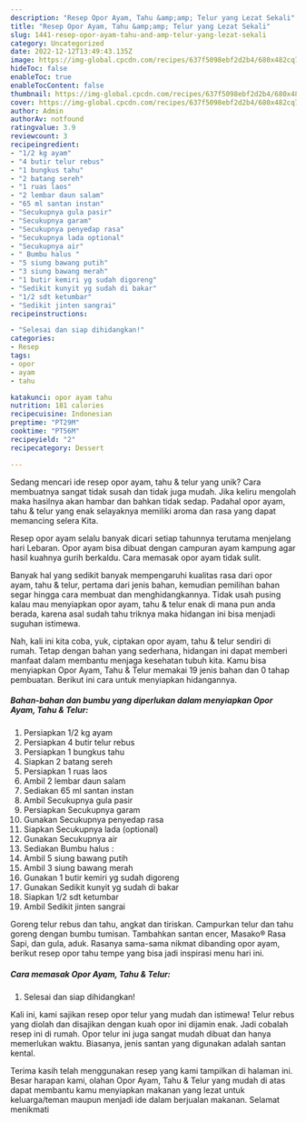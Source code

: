 ```yaml
---
description: "Resep Opor Ayam, Tahu &amp;amp; Telur yang Lezat Sekali"
title: "Resep Opor Ayam, Tahu &amp;amp; Telur yang Lezat Sekali"
slug: 1441-resep-opor-ayam-tahu-and-amp-telur-yang-lezat-sekali
category: Uncategorized
date: 2022-12-12T13:49:43.135Z
image: https://img-global.cpcdn.com/recipes/637f5098ebf2d2b4/680x482cq70/opor-ayam-tahu-telur-foto-resep-utama.jpg
hideToc: false
enableToc: true
enableTocContent: false
thumbnail: https://img-global.cpcdn.com/recipes/637f5098ebf2d2b4/680x482cq70/opor-ayam-tahu-telur-foto-resep-utama.jpg
cover: https://img-global.cpcdn.com/recipes/637f5098ebf2d2b4/680x482cq70/opor-ayam-tahu-telur-foto-resep-utama.jpg
author: Admin
authorAv: notfound
ratingvalue: 3.9
reviewcount: 3
recipeingredient:
- "1/2 kg ayam"
- "4 butir telur rebus"
- "1 bungkus tahu"
- "2 batang sereh"
- "1 ruas laos"
- "2 lembar daun salam"
- "65 ml santan instan"
- "Secukupnya gula pasir"
- "Secukupnya garam"
- "Secukupnya penyedap rasa"
- "Secukupnya lada optional"
- "Secukupnya air"
- " Bumbu halus "
- "5 siung bawang putih"
- "3 siung bawang merah"
- "1 butir kemiri yg sudah digoreng"
- "Sedikit kunyit yg sudah di bakar"
- "1/2 sdt ketumbar"
- "Sedikit jinten sangrai"
recipeinstructions:

- "Selesai dan siap dihidangkan!"
categories:
- Resep
tags:
- opor
- ayam
- tahu

katakunci: opor ayam tahu 
nutrition: 181 calories
recipecuisine: Indonesian
preptime: "PT29M"
cooktime: "PT56M"
recipeyield: "2"
recipecategory: Dessert

---
```





Sedang mencari ide resep opor ayam, tahu &amp; telur yang unik? Cara membuatnya sangat tidak susah dan tidak juga mudah. Jika keliru mengolah maka hasilnya akan hambar dan bahkan tidak sedap. Padahal opor ayam, tahu &amp; telur yang enak selayaknya memiliki aroma dan rasa yang dapat memancing selera Kita.





Resep opor ayam selalu banyak dicari setiap tahunnya terutama menjelang hari Lebaran. Opor ayam bisa dibuat dengan campuran ayam kampung agar hasil kuahnya gurih berkaldu. Cara memasak opor ayam tidak sulit.

Banyak hal yang sedikit banyak mempengaruhi kualitas rasa dari opor ayam, tahu &amp; telur, pertama dari jenis bahan, kemudian pemilihan bahan segar hingga cara membuat dan menghidangkannya. Tidak usah pusing kalau mau menyiapkan opor ayam, tahu &amp; telur enak di mana pun anda berada, karena asal sudah tahu triknya maka hidangan ini bisa menjadi suguhan istimewa.






Nah, kali ini kita coba, yuk, ciptakan opor ayam, tahu &amp; telur sendiri di rumah. Tetap dengan bahan yang sederhana, hidangan ini dapat memberi manfaat dalam membantu menjaga kesehatan tubuh kita. Kamu bisa menyiapkan Opor Ayam, Tahu &amp; Telur memakai 19 jenis bahan dan 0 tahap pembuatan. Berikut ini cara untuk menyiapkan hidangannya.

<!--inarticleads1-->

##### Bahan-bahan dan bumbu yang diperlukan dalam menyiapkan Opor Ayam, Tahu &amp; Telur:

1. Persiapkan 1/2 kg ayam
1. Persiapkan 4 butir telur rebus
1. Persiapkan 1 bungkus tahu
1. Siapkan 2 batang sereh
1. Persiapkan 1 ruas laos
1. Ambil 2 lembar daun salam
1. Sediakan 65 ml santan instan
1. Ambil Secukupnya gula pasir
1. Persiapkan Secukupnya garam
1. Gunakan Secukupnya penyedap rasa
1. Siapkan Secukupnya lada (optional)
1. Gunakan Secukupnya air
1. Sediakan  Bumbu halus :
1. Ambil 5 siung bawang putih
1. Ambil 3 siung bawang merah
1. Gunakan 1 butir kemiri yg sudah digoreng
1. Gunakan Sedikit kunyit yg sudah di bakar
1. Siapkan 1/2 sdt ketumbar
1. Ambil Sedikit jinten sangrai


Goreng telur rebus dan tahu, angkat dan tiriskan. Campurkan telur dan tahu goreng dengan bumbu tumisan. Tambahkan santan encer, Masako® Rasa Sapi, dan gula, aduk. Rasanya sama-sama nikmat dibanding opor ayam, berikut resep opor tahu tempe yang bisa jadi inspirasi menu hari ini. 

<!--inarticleads2-->

##### Cara memasak Opor Ayam, Tahu &amp; Telur:


1. Selesai dan siap dihidangkan!

Kali ini, kami sajikan resep opor telur yang mudah dan istimewa! Telur rebus yang diolah dan disajikan dengan kuah opor ini dijamin enak. Jadi cobalah resep ini di rumah. Opor telur ini juga sangat mudah dibuat dan hanya memerlukan waktu. Biasanya, jenis santan yang digunakan adalah santan kental. 

Terima kasih telah menggunakan resep yang kami tampilkan di halaman ini. Besar harapan kami, olahan Opor Ayam, Tahu &amp; Telur yang mudah di atas dapat membantu kamu menyiapkan makanan yang lezat untuk keluarga/teman maupun menjadi ide dalam berjualan makanan. Selamat menikmati
